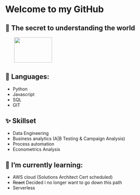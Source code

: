 # Welcome to my GitHub

## 🔭 The secret to understanding the world

&nbsp;&nbsp;&nbsp;&nbsp;&nbsp;&nbsp; <img src="https://render.githubusercontent.com/render/math?math=t = \frac{\bar x - \mu}{s -\sqrt{n}}" width="120" height="80">

## :mega: Languages:

* Python
* Javascript
* SQL
* GIT

## ✨ Skillset

* Data Engineering 
* Business analytics (A|B Testing & Campaign Analysis)
* Process automation
* Econometrics Analysis

## 🌱 I’m currently learning:

* AWS cloud (Solutions Architect Cert scheduled)
* ~~React~~ Decided i no longer want to go down this path
* Serverless 
